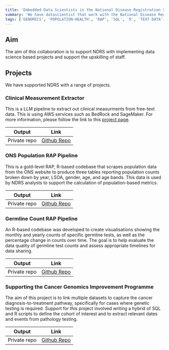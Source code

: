 ```yaml
---
title: 'Embedded Data Scientists in the National Disease Registration Service (NDRS)'
summary: 'We have datascientist that work with the National Disease Registration Service supporting various functions.'
tags: ['GENOMICS', 'POPULATION-HEALTH', 'RAP', 'SQL', 'R', 'TEXT DATA', 'LINKAGE']
---
```


## Aim

The aim of this collaboration is to support NDRS with implementing data science based projects and support the upskilling of staff. 

## Projects

We have supported NDRS with a range of projects.

### Clinical Measurement Extractor

This is a LLM pipeline to extract out clinical measurments from free-text data. This is using AWS services such as BedRock and SageMaker. For more information, please follow the link to this [project page](./clinical_measurement_extractor.md).

| Output                             | Link                                                                 |
| ---------------------------------- | -------------------------------------------------------------------- |
| Private repo | [Github Repo](https://github.com/NHSE-NDRS/clinical_measurement_extractor)|

### ONS Population RAP Pipeline

This is a gold-level RAP, R-based codebase that scrapes population data from the ONS website to produce three tables reporting population counts broken down by year, LSOA, gender, age, and age bands. This data is used by NDRS analysts to support the calculation of population-based metrics.

| Output                             | Link                                                                 |
| ---------------------------------- | -------------------------------------------------------------------- |
| Private repo | [Github Repo](https://github.com/NHSE-NDRS/ONS_Population_Download)|

### Germline Count RAP Pipeline

An R-based codebase was developed to create visualisations showing the monthly and yearly counts of specific germline tests, as well as the percentage change in counts over time. The goal is to help evaluate the data quality of germline test counts and assess appropriate timelines for data sharing.

| Output                             | Link                                                                 |
| ---------------------------------- | -------------------------------------------------------------------- |
| Private repo | [Github Repo](https://github.com/NHSE-NDRS/Germline_Testing_Counts)|

### Supporting the Cancer Genomics Improvement Programme

The aim of this project is to link multiple datasets to capture the cancer diagnosis-to-treatment pathway, specifically for cases where genetic testing is required. Support for this project involved writing a hybrid of SQL and R scripts to define the cohort of interest and to extract relevant dates and events from pathology testing.

| Output                             | Link                                                                 |
| ---------------------------------- | -------------------------------------------------------------------- |
| Private repo | [Github Repo](https://github.com/NHSE-NDRS/Cancer_Genomics_Improvement_Programme)|


#
